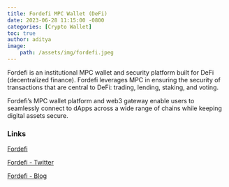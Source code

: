 ```yaml
---
title: Fordefi MPC Wallet (DeFi)
date: 2023-06-28 11:15:00 -0800
categories: [Crypto Wallet]
toc: true
author: aditya
image:
    path: /assets/img/fordefi.jpeg
---
```


Fordefi is an institutional MPC wallet and security platform built for DeFi (decentralized finance). Fordefi leverages MPC in ensuring the security of transactions that are central to DeFi: trading, lending, staking, and voting. 

Fordefi’s MPC wallet platform and web3 gateway enable users to seamlessly connect to dApps across a wide range of chains while keeping digital assets secure.

### Links
[Fordefi](https://fordefi.com/)

[Fordefi - Twitter](https://twitter.com/FordefiHQ)

[Fordefi - Blog](https://blog.fordefi.com/)
